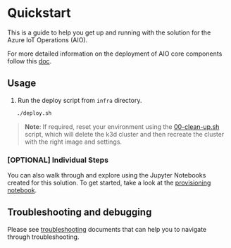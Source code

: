 # Quickstart

This is a guide to help you get up and running with the solution for the Azure IoT Operations (AIO).

For more detailed information on the deployment of AIO core components follow this [doc](./provisioning/PROVISIONING.ipynb).

## Usage

1. Run the deploy script from `infra` directory.

```bash
   ./deploy.sh
```

> **Note**: If required, reset your environment using the [00-clean-up.sh](./provisioning/00-clean-up.sh) script, which will delete the k3d cluster and then recreate the cluster with the right image and settings.

### [OPTIONAL] Individual Steps

You can also walk through and explore using the Jupyter Notebooks created for this solution. To get started, take a look at the [provisioning notebook](./provisioning/PROVISIONING.ipynb).

## Troubleshooting and debugging

Please see [troubleshooting](../docs/TROUBLESHOOTING.md) documents that can help you to navigate through troubleshooting.